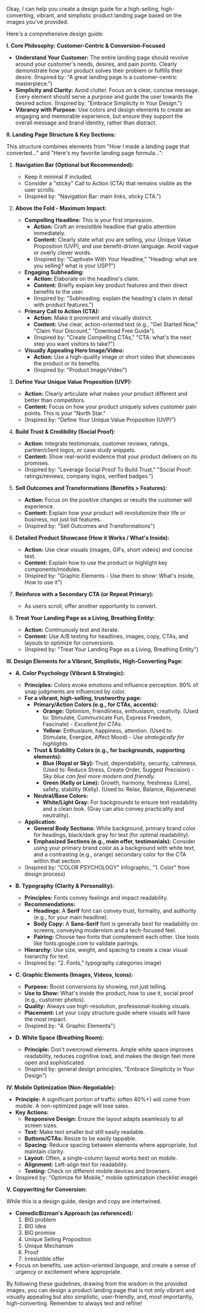 
Okay, I can help you create a design guide for a high-selling, high-converting, vibrant, and simplistic product landing page based on the images you've provided.

Here's a comprehensive design guide:

**I. Core Philosophy: Customer-Centric & Conversion-Focused**

*   **Understand Your Customer:** The entire landing page should revolve around your customer's needs, desires, and pain points. Clearly demonstrate how your product solves their problem or fulfills their desire. (Inspired by: "A great landing page is a customer-centric masterpiece.")
*   **Simplicity and Clarity:** Avoid clutter. Focus on a clear, concise message. Every element should serve a purpose and guide the user towards the desired action. (Inspired by: "Embrace Simplicity in Your Design.")
*   **Vibrancy with Purpose:** Use colors and design elements to create an engaging and memorable experience, but ensure they support the overall message and brand identity, rather than distract.

**II. Landing Page Structure & Key Sections:**

This structure combines elements from "How I made a landing page that converted..." and "Here's my favorite landing page formula...":

1.  **Navigation Bar (Optional but Recommended):**
    *   Keep it minimal if included.
    *   Consider a "sticky" Call to Action (CTA) that remains visible as the user scrolls.
    *   (Inspired by: "Navigation Bar: main links, sticky CTA.")

2.  **Above the Fold - Maximum Impact:**
    *   **Compelling Headline:** This is your first impression.
        *   **Action:** Craft an irresistible headline that grabs attention immediately.
        *   **Content:** Clearly state what you are selling, your Unique Value Proposition (UVP), and use benefit-driven language. Avoid vague or overly clever words.
        *   (Inspired by: "Captivate With Your Headline," "Heading: what are you selling? what is your USP?")
    *   **Engaging Subheading:**
        *   **Action:** Elaborate on the headline's claim.
        *   **Content:** Briefly explain key product features and their direct benefits to the user.
        *   (Inspired by: "Subheading: explain the heading's claim in detail with product features.")
    *   **Primary Call to Action (CTA):**
        *   **Action:** Make it prominent and visually distinct.
        *   **Content:** Use clear, action-oriented text (e.g., "Get Started Now," "Claim Your Discount," "Download Free Guide").
        *   (Inspired by: "Create Compelling CTAs," "CTA: what's the next step you want visitors to take?")
    *   **Visually Appealing Hero Image/Video:**
        *   **Action:** Use a high-quality image or short video that showcases the product or its benefits.
        *   (Inspired by: "Product Image/Video")

3.  **Define Your Unique Value Proposition (UVP):**
    *   **Action:** Clearly articulate what makes your product different and better than competitors.
    *   **Content:** Focus on how your product uniquely solves customer pain points. This is your "North Star."
    *   (Inspired by: "Define Your Unique Value Proposition (UVP)")

4.  **Build Trust & Credibility (Social Proof):**
    *   **Action:** Integrate testimonials, customer reviews, ratings, partner/client logos, or case study snippets.
    *   **Content:** Show real-world evidence that your product delivers on its promises.
    *   (Inspired by: "Leverage Social Proof To Build Trust," "Social Proof: ratings/reviews, company logos, verified badges.")

5.  **Sell Outcomes and Transformations (Benefits > Features):**
    *   **Action:** Focus on the positive changes or results the customer will experience.
    *   **Content:** Explain how your product will revolutionize their life or business, not just list features.
    *   (Inspired by: "Sell Outcomes and Transformations")

6.  **Detailed Product Showcase (How it Works / What's Inside):**
    *   **Action:** Use clear visuals (images, GIFs, short videos) and concise text.
    *   **Content:** Explain how to use the product or highlight key components/modules.
    *   (Inspired by: "Graphic Elements - Use them to show: What's inside, How to use it")

7.  **Reinforce with a Secondary CTA (or Repeat Primary):**
    *   As users scroll, offer another opportunity to convert.

8.  **Treat Your Landing Page as a Living, Breathing Entity:**
    *   **Action:** Continuously test and iterate.
    *   **Content:** Use A/B testing for headlines, images, copy, CTAs, and layouts to optimize for conversions.
    *   (Inspired by: "Treat Your Landing Page as a Living, Breathing Entity")

**III. Design Elements for a Vibrant, Simplistic, High-Converting Page:**

*   **A. Color Psychology (Vibrant & Strategic):**
    *   **Principles:** Colors evoke emotions and influence perception. 90% of snap judgments are influenced by color.
    *   **For a vibrant, high-selling, trustworthy page:**
        *   **Primary/Action Colors (e.g., for CTAs, accents):**
            *   **Orange:** Optimism, friendliness, enthusiasm, creativity. (Used to: Stimulate, Communicate Fun, Express Freedom, Fascinate) - *Excellent for CTAs.*
            *   **Yellow:** Enthusiasm, happiness, attention. (Used to: Stimulate, Energize, Affect Mood) - *Use strategically for highlights.*
        *   **Trust & Stability Colors (e.g., for backgrounds, supporting elements):**
            *   **Blue (Royal or Sky):** Trust, dependability, security, calmness. (Used to: Reduce Stress, Create Order, Suggest Precision) - *Sky blue can feel more modern and friendly.*
            *   **Green (Kelly or Lime):** Growth, harmony, freshness (Lime), safety, stability (Kelly). (Used to: Relax, Balance, Rejuvenate)
        *   **Neutral/Base Colors:**
            *   **White/Light Gray:** For backgrounds to ensure text readability and a clean look. (Gray can also convey practicality and neutrality).
    *   **Application:**
        *   **General Body Sections:** White background, primary brand color for headings, black/dark gray for text (for optimal readability).
        *   **Emphasized Sections (e.g., main offer, testimonials):** Consider using your primary brand color as a background with white text, and a contrasting (e.g., orange) secondary color for the CTA within that section.
    *   (Inspired by: "COLOR PSYCHOLOGY" infographic, "1. Color" from design process)

*   **B. Typography (Clarity & Personality):**
    *   **Principles:** Fonts convey feelings and impact readability.
    *   **Recommendations:**
        *   **Headings:** A **Serif** font can convey trust, formality, and authority (e.g., for your main headline).
        *   **Body Copy:** A **Sans-Serif** font is generally best for readability on screens, conveying modernism and a tech-focused feel.
        *   **Pairing:** Choose two fonts that complement each other. Use tools like fonts.google.com to validate pairings.
    *   **Hierarchy:** Use size, weight, and spacing to create a clear visual hierarchy for text.
    *   (Inspired by: "2. Fonts," typography categories image)

*   **C. Graphic Elements (Images, Videos, Icons):**
    *   **Purpose:** Boost conversions by showing, not just telling.
    *   **Use to Show:** What's inside the product, how to use it, social proof (e.g., customer photos).
    *   **Quality:** Always use high-resolution, professional-looking visuals.
    *   **Placement:** Let your copy structure guide where visuals will have the most impact.
    *   (Inspired by: "4. Graphic Elements")

*   **D. White Space (Breathing Room):**
    *   **Principle:** Don't overcrowd elements. Ample white space improves readability, reduces cognitive load, and makes the design feel more open and sophisticated.
    *   (Inspired by: general design principles, "Embrace Simplicity in Your Design")

**IV. Mobile Optimization (Non-Negotiable):**

*   **Principle:** A significant portion of traffic (often 40%+) will come from mobile. A non-optimized page will lose sales.
*   **Key Actions:**
    *   **Responsive Design:** Ensure the layout adapts seamlessly to all screen sizes.
    *   **Text:** Make text smaller but still easily readable.
    *   **Buttons/CTAs:** Resize to be easily tappable.
    *   **Spacing:** Reduce spacing between elements where appropriate, but maintain clarity.
    *   **Layout:** Often, a single-column layout works best on mobile.
    *   **Alignment:** Left-align text for readability.
    *   **Testing:** Check on different mobile devices and browsers.
*   (Inspired by: "Optimize for Mobile," mobile optimization checklist image)

**V. Copywriting for Conversion:**

While this is a design guide, design and copy are intertwined.
*   **ComedicBizman's Approach (as referenced):**
    1.  BIG problem
    2.  BIG Idea
    3.  BIG promise
    4.  Unique Selling Proposition
    5.  Unique Mechanism
    6.  Proof
    7.  Irresistible offer
*   Focus on benefits, use action-oriented language, and create a sense of urgency or excitement where appropriate.

By following these guidelines, drawing from the wisdom in the provided images, you can design a product landing page that is not only vibrant and visually appealing but also simplistic, user-friendly, and, most importantly, high-converting. Remember to always test and refine!
